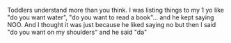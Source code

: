 Toddlers understand more than you think. I was listing things to my 1 yo like "do you want water", "do you want to read a book"... and he kept saying NOO. And I thought it was just because he liked saying no but then I said "do you want on my shoulders" and he said "da"

